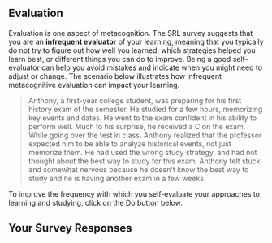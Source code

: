 ## Evaluation

Evaluation is one aspect of metacognition. The SRL survey suggests that you are an **infrequent evaluator** of your learning, meaning that you typically do not try to figure out how well you learned, which strategies helped you learn best, or different things you can do to improve. Being a good self-evaluator can help you avoid mistakes and indicate when you might need to adjust or change. The scenario below illustrates how infrequent metacognitive evaluation can impact your learning.

> Anthony, a first-year college student, was preparing for his first history exam of the semester. He studied for a few hours, memorizing key events and dates. He went to the exam confident in his ability to perform well. Much to his surprise, he received a C on the exam. While going over the test in class, Anthony realized that the professor expected him to be able to analyze historical events, not just memorize them. He had used the wrong study strategy, and had not thought about the best way to study for this exam. Anthony felt stuck and somewhat nervous because he doesn't know the best way to study and he is having another exam in a few weeks.

To improve the frequency with which you self-evaluate your approaches to learning and studying, click on the Do button below. 

## Your Survey Responses

